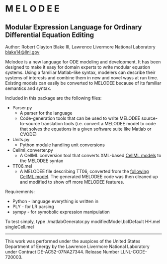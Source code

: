 # M E L O D E E
Modular Expression Language for Ordinary Differential Equation Editing
----------------------------------------------------------------------

Author: Robert Clayton Blake III, Lawrence Livermore National Laboratory <blake14@llnl.gov>

Melodee is a new language for ODE modeling and development. It has been designed to make it easy for domain experts to write modular equation systems.  Using a familiar Matlab-like syntax, modelers can describe their systems of interests and combine them in new and novel ways at run time.  Existing models can easily be converted to MELODEE because of its familiar semantics and syntax.

Included in this package are the following files:
* Parser.py
  * A parser for the language
  * Code-generation tools that can be used to write MELODEE source-to-source translation tools (i.e. convert a MELODEE model to code that solves the equations in a given software suite like Matlab or CVODE)
* Units.py
  * Python module handling unit conversions
* Cellml_converter.py
  * A CellML conversion tool that converts XML-based [CellML models](http://cellml.org) to the MELODEE syntax
* TT06.mel
  * A MELODEE file describing TT06, converted from the [following CellML model](https://models.physiomeproject.org/exposure/a7179d94365ff0c9c0e6eb7c6a787d3d/ten_tusscher_model_2006_IK1Ko_endo_units.cellml/view). The generated MELODEE code was then cleaned up and modified to show off more MELODEE features.

Requirements:
* Python - language everything is written in
* PLY - for LR parsing
* sympy - for symobolic expression manipulation

To test simply, type
./matlabGenerator.py modifiedModel,bclDefault HH.mel singleCell.mel

-----------------

This work was performed under the auspices of the United States Department of Energy by the Lawrence Livermore National Laboratory under Contract DE-AC52-07NA27344. Release Number LLNL-CODE-720003.

